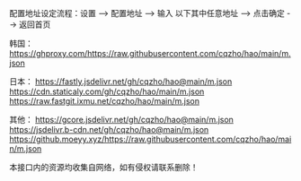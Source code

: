配置地址设定流程：设置 --> 配置地址 --> 输入 以下其中任意地址 --> 点击确定 --> 返回首页

韩国：
https://ghproxy.com/https://raw.githubusercontent.com/cqzho/hao/main/m.json

日本：
https://fastly.jsdelivr.net/gh/cqzho/hao@main/m.json
https://cdn.staticaly.com/gh/cqzho/hao/main/m.json
https://raw.fastgit.ixmu.net/cqzho/hao/main/m.json

其他：
https://gcore.jsdelivr.net/gh/cqzho/hao@main/m.json
https://jsdelivr.b-cdn.net/gh/cqzho/hao@main/m.json
https://github.moeyy.xyz/https://raw.githubusercontent.com/cqzho/hao/main/m.json

本接口内的资源均收集自网络，如有侵权请联系删除！
